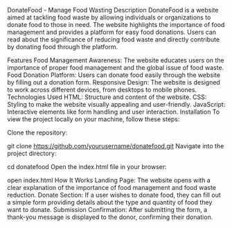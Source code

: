 DonateFood - Manage Food Wasting
Description
DonateFood is a website aimed at tackling food waste by allowing individuals or organizations to donate food to those in need. The website highlights the importance of food management and provides a platform for easy food donations. Users can read about the significance of reducing food waste and directly contribute by donating food through the platform.

Features
Food Management Awareness: The website educates users on the importance of proper food management and the global issue of food waste.
Food Donation Platform: Users can donate food easily through the website by filling out a donation form.
Responsive Design: The website is designed to work across different devices, from desktops to mobile phones.
Technologies Used
HTML: Structure and content of the website.
CSS: Styling to make the website visually appealing and user-friendly.
JavaScript: Interactive elements like form handling and user interaction.
Installation
To view the project locally on your machine, follow these steps:

Clone the repository:


git clone https://github.com/yourusername/donatefood.git
Navigate into the project directory:


cd donatefood
Open the index.html file in your browser:


open index.html
How It Works
Landing Page: The website opens with a clear explanation of the importance of food management and food waste reduction.
Donate Section: If a user wishes to donate food, they can fill out a simple form providing details about the type and quantity of food they want to donate.
Submission Confirmation: After submitting the form, a thank-you message is displayed to the donor, confirming their donation.
